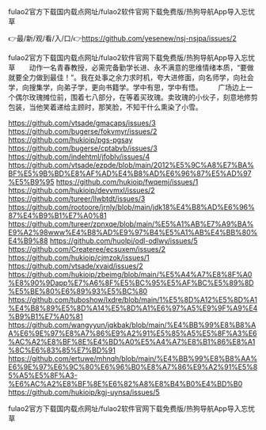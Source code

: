 fulao2官方下载国内载点网址/fulao2软件官网下载免费版/热狗导航App导入忘忧草

👉最/新/观/看/入/口/👉https://github.com/yesenew/nsj-nsjpa/issues/2

fulao2官方下载国内载点网址/fulao2软件官网下载免费版/热狗导航App导入忘忧草　　动作一名青春教授，必需完备勤学长进、永不满意的思维情绪本质，“要做就要全力做到最佳！”。我在处事之余力求时机，夸大进修面，向名师学，向社会学，向搜集学，向弟子学，更向书籍学。学中有思，学中有悟。
　　广场边上一个偶尔玫瑰摊位前，围着七八部分，在等着买玫瑰。卖玫瑰的小伙子，刻意地修剪包装，当他笑着递给主顾时，那笑脸，不知干什么熏染了小雪。


https://github.com/vtsade/gmacaps/issues/3
https://github.com/bugerse/fokvmyr/issues/2
https://github.com/hukioip/pgs-pgsay
https://github.com/bugerse/cptabvb/issues/3
https://github.com/indehtml/jfoblv/issues/4
https://github.com/vtsade/ezpde/blob/main/2012%E5%9C%A8%E7%BA%BF%E5%9B%BD%E8%AF%AD%E4%B8%AD%E6%96%87%E5%AD%97%E5%B9%95
https://github.com/hukioip/fwqemj/issues/1
https://github.com/hukioip/devvmxl/issues/2
https://github.com/tureer/llwbtdt/issues/3
https://github.com/rootoore/jrnly/blob/main/jdk18%E4%B8%AD%E6%96%87%E4%B9%B1%E7%A0%81
https://github.com/tureer/zpnxqe/blob/main/%E5%A1%AB%E7%A9%BA%E9%A2%98www%E4%B8%AD%E9%97%B4%E5%A1%AB%E4%BB%80%E4%B9%88
https://github.com/huolpi/odl-odlwy/issues/5
https://github.com/Createree/ecsuxem/issues/2
https://github.com/hukioip/cjmzok/issues/1
https://github.com/vtsade/xvaid/issues/2
https://github.com/hukioip/zbeimg/blob/main/%E5%A4%A7%E8%8F%A0%E8%90%9Dapp%E7%A6%8F%E5%BC%95%E5%AF%BC%E5%89%8D%E5%BE%80%E6%89%93%E5%BC%80
https://github.com/tuboshow/lxdre/blob/main/1%E5%8D%A12%E5%8D%A1%E4%B8%89%E5%8D%A14%E5%8D%A1%E6%97%A5%E9%9F%A9%E4%B9%B1%E7%A0%81
https://github.com/wangyyun/jqkbak/blob/main/%E4%BB%99%E8%B8%AA%E6%9E%97%E8%A7%86%E9%A2%91%E5%85%A5%E5%8F%A3%E6%AC%A2%E8%BF%8E%E4%BD%A0%E5%A4%A7%E8%B1%86%E8%A1%8C%E6%83%85%E7%BD%91
https://github.com/ertuwe/mhnqh/blob/main/%E4%BB%99%E8%B8%AA%E6%9E%97%E6%9C%80%E6%96%B0%E8%A7%86%E9%A2%91%E5%85%A5%E5%8F%A3-%E6%AC%A2%E8%BF%8E%E6%82%A8%E8%B4%B0%E4%BD%B0
https://github.com/hukioip/kgj-uynsa/issues/5

fulao2官方下载国内载点网址/fulao2软件官网下载免费版/热狗导航App导入忘忧草
